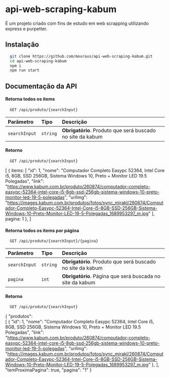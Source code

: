 
# api-web-scraping-kabum
É um projeto criado com fins de estudo em web scrapping utilizando express e purpetter.

## Instalação

```bash
  git clone https://github.com/mouraus/api-web-scraping-kabum.git
  cd api-web-scraping-kabum
  npm i
  npm run start
```
    
## Documentação da API

#### Retorna todos os items

```http
  GET /api/produto/{searchInput}
```

| Parâmetro   | Tipo       | Descrição                           |
| :---------- | :--------- | :---------------------------------- |
| `searchInput` | `string` | **Obrigatório**. Produto que será buscado no site da kabum |

#### Retorno

```http
  GET /api/produto/{searchInput}
```
  [
        {
          items: [
          "id": 1,
                "nome": "Computador Completo Easypc 52364, Intel Core i5, 8GB, SSD 256GB, Sistema Windows 10, Preto + Monitor LED 19.5 Polegadas",
                "link": "https://www.kabum.com.br/produto/260874/computador-completo-easypc-52364-intel-core-i5-8gb-ssd-256gb-sistema-windows-10-preto-monitor-led-19-5-polegadas",
                "urlImg": "https://images.kabum.com.br/produtos/fotos/sync_mirakl/260874/Computador-Completo-Easypc-52364-Intel-Core-i5-8GB-SSD-256GB-Sistema-Windows-10-Preto-Monitor-LED-19-5-Polegadas_1689953297_m.jpg"
        ],
          pagina: 1
        },
    ]

#### 
#### Retorna todos os items por página

```http
  GET /api/produto/{searchInput}/{pagina}
```

| Parâmetro   | Tipo       | Descrição                           |
| :---------- | :--------- | :---------------------------------- |
| `searchInput` | `string` | **Obrigatório**. Produto que será buscado no site da kabum |
| `pagina` | `int` | **Obrigatório**. Página que será buscada no site da kabum|


#### Retorno

```http
  GET /api/produto/{searchInput}
```
{
  "produtos":  
  [
        {
          "id": 1,
          "nome": "Computador Completo Easypc 52364, Intel Core i5, 8GB, SSD 256GB, Sistema Windows 10, Preto + Monitor LED 19.5 Polegadas",
          "link": "https://www.kabum.com.br/produto/260874/computador-completo-easypc-52364-intel-core-i5-8gb-ssd-256gb-sistema-windows-10-preto-monitor-led-19-5-polegadas",
          "urlImg": "https://images.kabum.com.br/produtos/fotos/sync_mirakl/260874/Computador-Completo-Easypc-52364-Intel-Core-i5-8GB-SSD-256GB-Sistema-Windows-10-Preto-Monitor-LED-19-5-Polegadas_1689953297_m.jpg"
        },
    ],
    "temProximaPagina": true,
    "pagina": "1"
}


#### 